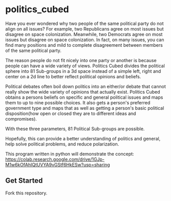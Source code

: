 # politics_cubed
Have you ever wondered why two people of the same political party do not align on all issues? For example, two Republicans agree on most 
issues but disagree on space colonization. Meanwhile, two Democrats agree on most issues but disagree on space colonization. In fact, on many issues, 
you can find many positions and mild to complete disagreement between members of the same political party.

The reason people do not fit nicely into one party or another is because people can have a wide variety of views. 
Politics Cubed divides the political sphere into 81 Sub-groups in a 3d space instead of a simple left, right and center on a 2d line
to better reflect political opinions and beliefs.

Political debates often boil down politics into an either/or debate that cannot really show the wide variety of opinions that
actually exist. Politics Cubed obtains a persons beliefs on specific and general political issues and maps them to up to 
nine possible choices. It also gets a person's preferred government type and maps that as well as getting a person's basic 
political disposition(how open or closed they are to different ideas and compromises). 

With these three parameters, 81 Political Sub-groups are possible.

Hopefully, this can provide a better understanding of politics and general, help solve political problems, and reduce polarization.

This program written in python will demonstrate the concept:
https://colab.research.google.com/drive/1GJp-M1w6kOfAhIQtUVYA9vGStf6HkESw?usp=sharing

## Get Started
Fork this repository.
